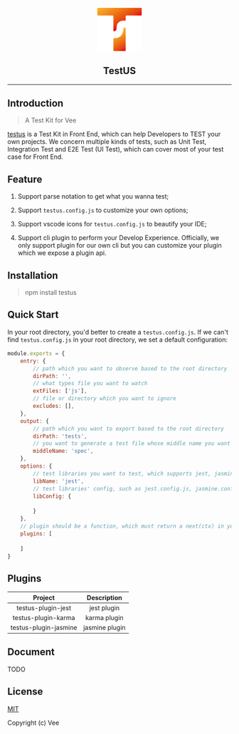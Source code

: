 <p align="center"><a href="https://github.com/veeui/vee-testus#readme" target="_blank"><img src="./docs/assets/testus.png" width="100"></a></p>

<h2 align="center">TestUS</h2>

<hr/>

## Introduction

> A Test Kit for Vee

[testus](https://github.com/veeui/vee-testus#readme) is a Test Kit in Front End, which can help Developers to TEST your own projects. We concern multiple kinds of tests, such as Unit Test, Integration Test and E2E Test (UI Test), which can cover most of your test case for Front End.
## Feature

1. Support parse notation to get what you wanna test;

2. Support ``testus.config.js`` to customize your own options;

3. Support vscode icons for ``testus.config.js`` to beautify your IDE;

4. Support cli plugin to perform your Develop Experience. Officially, we only support plugin for our own cli but you can customize your plugin which we expose a plugin api.

## Installation

> npm install testus

## Quick Start

In your root directory, you'd better to create a `testus.config.js`. If we can't find `testus.config.js` in your root directory, we set a default configuration:

```js
module.exports = {
    entry: {
        // path which you want to observe based to the root directory
        dirPath: '',
        // what types file you want to watch
        extFiles: ['js'],
        // file or directory which you want to ignore
        excludes: [],
    },
    output: {
        // path which you want to export based to the root directory
        dirPath: 'tests',
        // you want to generate a test file whose middle name you want to define
        middleName: 'spec',
    },
    options: {
        // test libraries you want to test, which supports jest, jasmine and karma right now
        libName: 'jest',
        // test libraries' config, such as jest.config.js, jasmine.config.json and karma.conf.js
        libConfig: {

        }
    },
    // plugin should be a function, which must return a next(ctx) in your plugin params, such as: (ctx, next) => next(ctx)
    plugins: [

    ]
}
```

## Plugins

|Project|Description|
|:-:|:-:|
|testus-plugin-jest |jest plugin|
|testus-plugin-karma |karma plugin|
|testus-plugin-jasmine |jasmine plugin|

## Document

TODO

## License

[MIT](http://opensource.org/license/MIT)

Copyright (c) Vee
